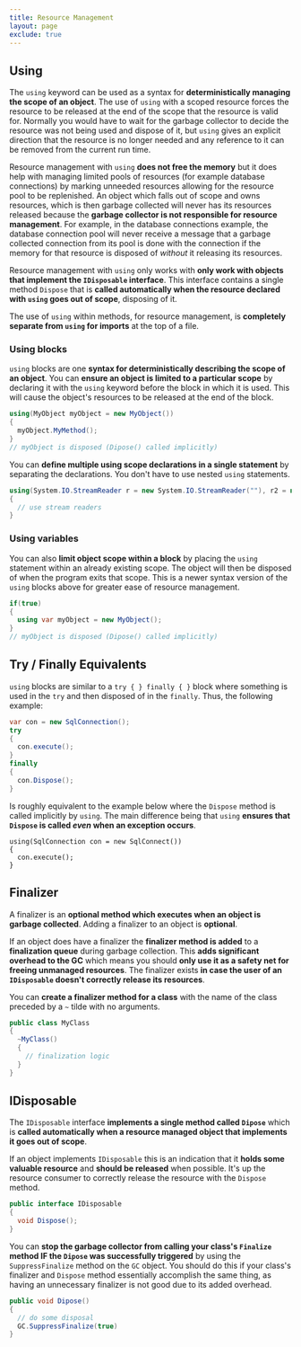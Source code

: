```yaml
---
title: Resource Management
layout: page
exclude: true
---
```


## Using

The `using` keyword can be used as a syntax for **deterministically managing the scope of an object**. The use of `using` with a scoped resource forces the resource to be released at the end of the scope that the resource is valid for. Normally you would have to wait for the garbage collector to decide the resource was not being used and dispose of it, but `using` gives an explicit direction that the resource is no longer needed and any reference to it can be removed from the current run time. 

Resource management with `using` **does not free the memory** but it does help with managing limited pools of resources (for example database connections) by marking unneeded resources allowing for the resource pool to be replenished. An object which falls out of scope and owns resources, which is then garbage collected will never has its resources released because the **garbage collector is not responsible for resource management**. For example, in the database connections example, the database connection pool will never receive a message that a garbage collected connection from its pool is done with the connection if the memory for that resource is disposed of *without* it releasing its resources.

Resource management with `using` only works with **only work with objects that implement the `IDisposable` interface**. This interface contains a single method `Dispose` that is **called automatically when the resource declared with `using` goes out of scope**, disposing of it.

The use of `using` within methods, for resource management, is **completely separate from `using` for imports** at the top of a file.

### Using blocks

`using` blocks are one **syntax for deterministically describing the scope of an object**. You can **ensure an object is limited to a particular scope** by declaring it with the `using` keyword before the block in which it is used. This will cause the object's resources to be released at the end of the block.
```csharp
using(MyObject myObject = new MyObject())
{
  myObject.MyMethod();
}
// myObject is disposed (Dipose() called implicitly)
```

You can **define multiple using scope declarations in a single statement** by separating the declarations. You don't have to use nested `using` statements. 
```csharp
using(System.IO.StreamReader r = new System.IO.StreamReader(""), r2 = new System.IO.StreamReader(""))
{
  // use stream readers
}
```

### Using variables

You can also **limit object scope within a block** by placing the `using` statement within an already existing scope. The object will then be disposed of when the program exits that scope. This is a newer syntax version of the `using` blocks above for greater ease of resource management.
```csharp
if(true)
{
  using var myObject = new MyObject();
}
// myObject is disposed (Dipose() called implicitly)
```

## Try / Finally Equivalents

`using` blocks are similar to a `try { } finally { }` block where something is used in the `try` and then disposed of in the `finally`.  Thus, the following example:
```csharp
var con = new SqlConnection();
try
{
  con.execute();
}
finally
{
  con.Dispose();
}
```

Is roughly equivalent to the example below where the `Dispose` method is called implicitly by `using`. The main difference being that `using` **ensures that `Dispose` is called *even* when an exception occurs**.
```csharp.
using(SqlConnection con = new SqlConnect())
{
  con.execute();
}
```

## Finalizer

A finalizer is an **optional method which executes when an object is garbage collected**. Adding a finalizer to an object is **optional**.

If an object does have a finalizer the **finalizer method is added** to a **finalization queue** during garbage collection. This **adds significant overhead to the GC** which means you should **only use it as a safety net for freeing unmanaged resources**. The finalizer exists **in case the user of an `IDisposable` doesn't correctly release its resources**.

You can **create a finalizer method for a class** with the name of the class preceded by a `~` tilde with no arguments.
```csharp
public class MyClass
{
  ~MyClass()
  {
    // finalization logic
  }
}
```

## IDisposable

The `IDisposable` interface **implements a single method called `Dipose`** which is **called automatically when a resource managed object that implements it goes out of scope**. 

If an object implements `IDisposable` this is an indication that it **holds some valuable resource** and **should be released** when possible. It's up the resource consumer to correctly release the resource with the `Dispose` method.
```csharp
public interface IDisposable
{
  void Dispose();
}
```

You can **stop the garbage collector from calling your class's `Finalize` method IF the `Dipose` was successfully triggered** by using the `SuppressFinalize` method on the `GC` object. You should do this if your class's finalizer and `Dispose` method essentially accomplish the same thing, as having an unnecessary finalizer is not good due to its added overhead.
```csharp
public void Dipose()
{
  // do some disposal
  GC.SuppressFinalize(true)
}
```






<!--stackedit_data:
eyJoaXN0b3J5IjpbMTEwNjgwMDEyMl19
-->